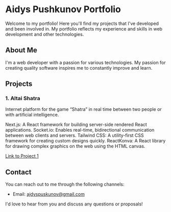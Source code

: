 # Aidys Pushkunov Portfolio

Welcome to my portfolio! Here you'll find my projects that I've developed and been involved in. My portfolio reflects my experience and skills in web development and other technologies.

## About Me

I'm a web developer with a passion for various technologies. My passion for creating quality software inspires me to constantly improve and learn.

## Projects

### 1. Altai Shatra

Internet platform for the game “Shatra” in real time between two people or with artificial intelligence.

Next.js: A React framework for building server-side rendered React applications.
Socket.io: Enables real-time, bidirectional communication between web clients and servers.
Tailwind CSS: A utility-first CSS framework for creating custom designs quickly.
ReactKonva: A React library for drawing complex graphics on the web using the HTML canvas.

[Link to Project 1](https://github.com/AidysPushkunov/shatra)


## Contact

You can reach out to me through the following channels:

- Email: ajdyspuskunov@gmail.com

I'd love to hear from you and discuss any questions or proposals!
